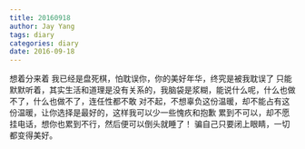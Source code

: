 ```yaml
---
title: 20160918
author: Jay Yang
tags: diary
categories: diary
date: 2016-09-18
---
```


想着分来着
我已经是盘死棋，怕耽误你，你的美好年华，终究是被我耽误了
只能默默听着，其实生活和道理是没有关系的，我脑袋是浆糊，能说什么呢，什么也做不了，什么也做不了，连任性都不敢
对不起，不想辜负这份温暖，却不能占有这份温暖，让你选择是最好的，这样我可以少一些愧疚和抱歉
累到不可以，却不愿挂电话，想你也累到不行，然后便可以倒头就睡了！
骗自己只要闭上眼睛，一切都变得美好。
